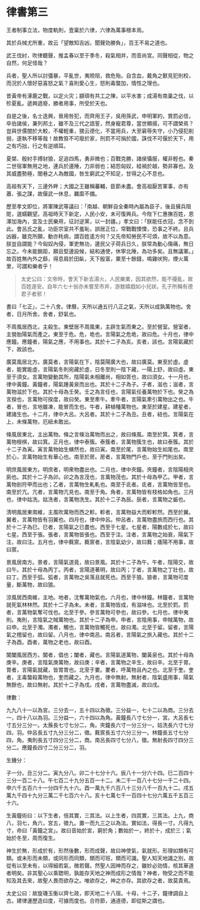 # 律書第三

王者制事立法，物度軌則，壹稟於六律，六律為萬事根本焉。

其於兵械尤所重，故云「望敵知吉凶，聞聲効勝負」，百王不易之道也。

武王伐紂，吹律聽聲，推孟春以至于季冬，殺氣相并，而音尚宮。同聲相從，物之自然，何足怪哉？

兵者，聖人所以討彊暴，平亂世，夷險阻，救危殆。自含血，戴角之獸見犯則校，而況於人懷好惡喜怒之氣？喜則愛心生，怒則毒螫加，情性之理也。

昔黃帝有涿鹿之戰，以定火灾；顓頊有共工之陳，以平水害；成湯有南巢之伐，以殄夏亂。遞興遞廢，勝者用事，所受於天也。

自是之後，名士迭興，晉用咎犯，而齊用王子，吳用孫武，申明軍約，賞罰必信，卒伯諸侯，兼列邦土，雖不及三代之誥誓，然身寵君尊，當世顯揚，可不謂榮焉？豈與世儒闇於大較，不權輕重，猥云德化，不當用兵，大至窘辱失守，小乃侵犯削弱，遂執不移等哉！故教笞不可廢於家，刑罰不可捐於國，誅伐不可偃於天下，用之有巧拙，行之有逆順耳。

夏桀、殷紂手搏豺狼，足追四馬，勇非微也；百戰克勝，諸侯懾服，權非輕也。秦二世宿軍無用之地，連兵於邊陲，力非弱也；結怨匈奴，絓禍於越，勢非寡也。及其威盡勢極，閭巷之人為敵國，咎生窮武之不知足，甘得之心不息也。

高祖有天下，三邊外畔；大國之王雖稱蕃輔，臣節未盡。會高祖厭苦軍事，亦有蕭、張之謀，故偃武一休息，羈縻不備。

歷至孝文即位，將軍陳武等議曰：「南越、朝鮮自全秦時內屬為臣子，後且擁兵阻阸，選蠕觀望。高祖時天下新定，人民小安，未可復興兵。今陛下仁惠撫百姓，恩澤加海內，宜及士民樂用，征討逆黨，以一封疆。」孝文曰：「朕能任衣冠，念不到此。會呂氏之亂，功臣宗室共不羞恥，誤居正位，常戰戰慄慄，恐事之不終。且兵凶器，雖克所願，動亦秏病，謂百姓逺方何？又先帝知勞民不可煩，故不以為意。朕豈自謂能？今匈奴內侵，軍吏無功，邊民父子荷兵日久，朕常為動心傷痛，無日忘之。今未能銷距，願且堅邊設候，結和通使，休寧北陲，為功多矣。且無議軍。」故百姓無內外之繇，得息肩於田畒，天下殷富，粟至十餘錢，鳴雞吠狗，煙火萬里，可謂和樂者乎！



> 太史公曰：文帝時，會天下新去湯火，人民樂業，因其欲然，能不擾亂，故百姓遂安。自年六七十翁亦未嘗至市井，游敖嬉戲如小兒狀。孔子所稱有德君子者邪！

書曰「七正」，二十八舍。律曆，天所以通五行八正之氣，天所以成孰萬物也。舍者，日月所舍。舍者，舒氣也。

不周風居西北，主殺生。東壁居不周風東，主辟生氣而東之。至於營室。營室者，主營胎陽氣而產之。東至于危。危，垝也。言陽氣之危垝，故曰危。十月也，律中應鐘。應鐘者，陽氣之應，不用事也。其於十二子為亥。亥者，該也。言陽氣藏於下，故該也。

廣莫風居北方。廣莫者，言陽氣在下，陰莫陽廣大也，故曰廣莫。東至於虛。虛者，能實能虛，言陽氣冬則宛藏於虛，日冬至則一陰下藏，一陽上舒，故曰虛。東至于須女。言萬物變動其所，陰陽氣未相離尚，相如胥也，故曰須女。十一月也，律中黃鐘。黃鐘者，陽氣踵黃泉而出也。其於十二子為子。子者，滋也；滋者，言萬物滋於下也。其於十母為壬癸。壬之為言任也，言陽氣任養萬物於下也。癸之為言揆也，言萬物可揆度，故曰癸。東至牽牛。牽牛者，言陽氣牽引萬物出之也。牛者，冒也，言地雖凍，能冒而生也。牛者，耕植種萬物也。東至於建星。建星者，建諸生也。十二月，律中大呂。大呂者。其於十二子為丑。丑者，紐也。言陽氣在上，未條萬物，厄紐未敢出。

條風居東北，主出萬物。條之言條治萬物而出之，故曰條風。南至於箕。箕者，言萬物根棋，故曰箕。正月也，律中泰簇。泰簇者，言萬物簇生也，故曰泰簇。其於十二子為寅。寅言萬物始生螾然也，故曰寅。南至於尾，言萬物始生如尾也。南至於心，言萬物始生有華心也。南至於房。房者，言萬物門戶也，至于門則出矣。

明庶風居東方。明庶者，明衆物盡出也。二月也，律中夾鐘。夾鐘者，言陰陽相夾廁也。其於十二子為卯。卯之為言茂也，言萬物茂也。其於十母為甲乙。甲者，言萬物剖符甲而出也；乙者，言萬物生軋軋也。南至于氐者。氐者，言萬物皆至也。南至於亢。亢者，言萬物亢見也。南至于角。角者，言萬物皆有枝格如角也。三月也，律中姑洗。姑洗者，言萬物洗生。其於十二子為辰。辰者，言萬物之蜄也。

清明風居東南維，主風吹萬物而西之軫。軫者，言萬物益大而軫軫然。西至於翼。翼者，言萬物皆有羽翼也。四月也，律中仲呂。仲呂者，言萬物盡旅而西行也。其於十二子為巳。巳者，言陽氣之已盡也。西至于七星。七星者，陽數成於七，故曰七星。西至于張。張者，言萬物皆張也。西至于注。注者，言萬物之始衰，陽氣下注，故曰注。五月也，律中蕤賔。蕤賔者，言陰氣幼少，故曰蕤；痿陽不用事，故曰賔。

景風居南方。景者，言陽氣道竟，故曰景風。其於十二子為午。午者，陰陽交，故曰午。其於十母為丙丁。丙者，言陽道著明，故曰丙；丁者，言萬物之丁壯也，故曰丁。西至于弧。弧者，言萬物之吳落且就死也。西至于狼。狼者，言萬物可度量，斷萬物，故曰狼。

涼風居西南維，主地。地者，沈奪萬物氣也。六月也，律中林鐘。林鐘者，言萬物就死氣林林然。其於十二子為未。未者，言萬物皆成，有滋味也。北至於罰。罰者，言萬物氣奪可伐也。北至于參。參言萬物可參也，故曰參。七月也，律中夷則。夷則，言陰氣之賊萬物也。其於十二子為申。申者，言陰用事，申賊萬物，故曰申。北至于濁。濁者，觸也，言萬物皆觸死也，故曰濁。北至于留。留者，言陽氣之稽留也，故曰留。八月也，律中南呂。南呂者，言陽氣之旅入藏也。其於十二子為酉。酉者，萬物之老也，故曰酉。

閶闔風居西方。閶者，倡也；闔者，藏也。言陽氣道萬物，闔黃泉也。其於十母為庚辛。庚者，言陰氣庚萬物，故曰庚；辛者，言萬物之辛生，故曰辛。北至于胃。胃者，言陽氣就藏，皆胃胃也。北至于婁。婁者，呼萬物且內之也。北至于奎。奎者，主毒螫殺萬物也，奎而藏之。九月也，律中無射。無射者，陰氣盛用事，陽氣無餘也，故曰無射。其於十二子為戌。戌者，言萬物盡滅，故曰戌。

律數：

九九八十一以為宮。三分去一，五十四以為徵。三分益一，七十二以為商。三分去一，四十八以為羽。三分益一，六十四以為角。黃鐘長八寸七分一，宮。大呂長七寸五分三分一。太蔟長七寸七分二，角。夾鐘長六寸一分三分一。姑洗長六寸七分四，羽。仲呂長五寸九分三分二，徵。蕤賔長五寸六分三分一。林鐘長五寸七分四，角。夷則長五寸四分三分二，商。南呂長四寸七分八，徵。無射長四寸四分三分二。應鐘長四寸二分三分二，羽。

生鍾分：

子一分。丑三分二。寅九分八。卯二十七分十六。辰八十一分六十四。巳二百四十三分一百二十八。午七百二十九分五百一十二。未二千一百八十七分一千二十四。申六千五百六十一分四千九十六。酉一萬九千六百八十三分八千一百九十二。戌五萬九千四十九分三萬二千七百六十八。亥十七萬七千一百四十七分六萬五千五百三十六。

生黃鐘術曰：以下生者，倍其實，三其法。以上生者，四其實，三其法。上九，商八，羽七，角六，宮五，徵九。置一而九三之以為法。實如法，得長一寸。凡得九寸，命曰「黃鐘之宮」。故曰音始於宮，窮於角；數始於一，終於十，成於三；氣始於冬至，周而復生。

神生於無，形成於有，形然後數，形而成聲，故曰神使氣，氣就形。形理如類有可類。或未形而未類，或同形而同類，類而可班，類而可識。聖人知天地識之別，故從有以至未有，以得細若氣，微若聲。然聖人因神而存之，雖妙必効情，核其華道者明矣。非其聖心以乘聦明，孰能存天地之神而成形之情哉？神者，物受之而不能知及其去來，故聖人畏而欲存之。唯欲存之，神之亦存。其欲存之者，故莫貴焉。

太史公曰：故旋璣玉衡以齊七政，即天地二十八宿。十母，十二子，鐘律調自上古。建律運歷造曰度，可據而度也。合符節，通道德，即從斯之謂也。
